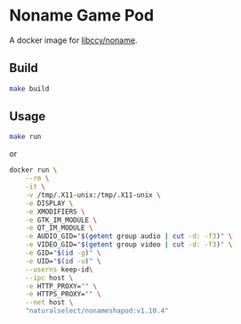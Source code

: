 # Noname Game Pod

A docker image for [libccy/noname](https://github.com/libccy/noname/).

## Build

```bash
make build
```

## Usage

```bash
make run
```

or

```bash
docker run \
    --rm \
    -it \
    -v /tmp/.X11-unix:/tmp/.X11-unix \
    -e DISPLAY \
    -e XMODIFIERS \
    -e GTK_IM_MODULE \
    -e QT_IM_MODULE \
    -e AUDIO_GID="$(getent group audio | cut -d: -f3)" \
    -e VIDEO_GID="$(getent group video | cut -d: -f3)" \
    -e GID="$(id -g)" \
    -e UID="$(id -u)" \
    --userns keep-id\
    --ipc host \
    -e HTTP_PROXY="" \
    -e HTTPS_PROXY="" \
    --net host \
    "naturalselect/nonameshapod:v1.10.4"
```